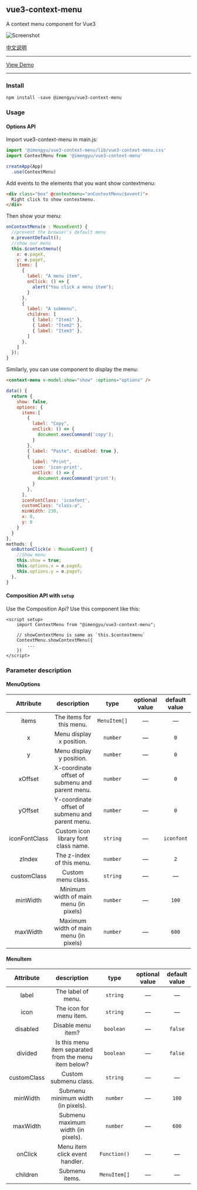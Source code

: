 
vue3-context-menu
---
A context menu component for Vue3

![Screenshot](./screenshot/first.png)

[中文说明](./README.CN.md)

---

[View Demo](https://imengyu.top/pages/vue3-context-menu-demo/)

---

### Install

```
npm install -save @imengyu/vue3-context-menu
```

### Usage

#### Options API

Import vue3-context-menu in main.js:
```js
import '@imengyu/vue3-context-menu/lib/vue3-context-menu.css'
import ContextMenu from '@imengyu/vue3-context-menu'

createApp(App)
  .use(ContextMenu)     
```

Add events to the elements that you want show contextmenu: 
```html
<div class="box" @contextmenu="onContextMenu($event)">
  Right click to show contextmenu.
</div>
```

Then show your menu:
```js
onContextMenu(e : MouseEvent) {
  //prevent the browser's default menu
  e.preventDefault();
  //show our menu
  this.$contextmenu({
    x: e.pageX,
    y: e.pageY,
    items: [
      { 
        label: "A menu item", 
        onClick: () => {
          alert("You click a menu item");
        }
      },
      { 
        label: "A submenu", 
        children: [
          { label: "Item1" },
          { label: "Item2" },
          { label: "Item3" },
        ]
      },
    ]
  });
}
```

Similarly, you can use component to display the menu:

```html
<context-menu v-model:show="show" :options="options" />
```

```js
data() {
  return {
    show: false,
    options: {
      items:[
        {
          label: "Copy",
          onClick: () => {
            document.execCommand('copy');
          }
        },
        { label: "Paste", disabled: true },
        {
          label: "Print",
          icon: 'icon-print',
          onClick: () => {
            document.execCommand('print');
          }
        },
      ],
      iconFontClass: 'iconfont',
      customClass: "class-a",
      minWidth: 230,
      x: 0,
      y: 0
    }
  }
},
methods: {
  onButtonClick(e : MouseEvent) {
    //Show menu
    this.show = true;
    this.options.x = e.pageX;
    this.options.y = e.pageY;
  },
}
```

#### Composition API with `setup`

Use the Composition Api? Use this component like this:

```vue
<script setup>
    import ContextMenu from "@imengyu/vue3-context-menu";
    
    // showContextMenu is same as `this.$contextmenu`
    ContextMenu.showContextMenu({
        ...
    })
</script>
```

### Parameter description

#### MenuOptions

| Attribute | description | type | optional value | default value|
| :----: | :----: | :----: | :----: | :----: |
| items | The items for this menu. | `MenuItem[]` | — | — |
| x | Menu display x position. | `number` | — | `0` |
| y | Menu display y position. | `number` | — | `0` |
| xOffset | X-coordinate offset of submenu and parent menu. | `number` | — | `0` |
| yOffset | Y-coordinate offset of submenu and parent menu. | `number` | — | `0` |
| iconFontClass | Custom icon library font class name. | `string` | — | `iconfont` |
| zIndex | The z-index of this menu. | `number` | — | `2` |
| customClass | Custom menu class. | `string` | — | — |
| minWidth | Minimum width of main menu (in pixels) | `number` | — | `100` |
| maxWidth | Maximum width of main menu (in pixels) | `number` | — | `600` |

#### MenuItem

| Attribute | description | type | optional value | default value|
| :----: | :----: | :----: | :----: | :----: |
| label | The label of menu. | `string` | — | — |
| icon | The icon for menu item. | `string` | — | — |
| disabled | Disable menu item? | `boolean` | — | `false` |
| divided | Is this menu item separated from the menu item below? | `boolean` | — | `false` |
| customClass | Custom submenu class. | `string` | — | — |
| minWidth | Submenu minimum width (in pixels). | `number` | — | `100` |
| maxWidth | Submenu maximum width (in pixels). | `number` | — | `600` |
| onClick | Menu item click event handler. | `Function()` | — | — |
| children | Submenu items. | `MenuItem[]` | — | — |
